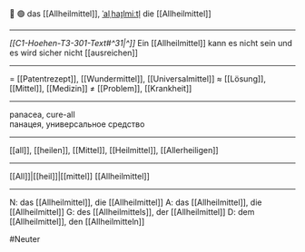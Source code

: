 💊 🟢 das [[Allheilmittel]], [ˈalˌhaɪ̯lmiːtl̩](https://youglish.com/pronounce/Allheilmittel/german)
die [[Allheilmittel]]

---
*[[C1-Hoehen-T3-301-Text#^31|^]]* Ein [[Allheilmittel]] kann es nicht sein und es wird sicher nicht [[ausreichen]]

---
= [[Patentrezept]], [[Wundermittel]], [[Universalmittel]]
≈ [[Lösung]], [[Mittel]], [[Medizin]]
≠ [[Problem]], [[Krankheit]]

---
panacea, cure-all  
панацея, универсальное средство

---
[[all]], [[heilen]], [[Mittel]], [[Heilmittel]], [[Allerheiligen]]

---
[[All]]|[[heil]]|[[mittel]]
[[Allheilmittel]]


---
N: das [[Allheilmittel]], die [[Allheilmittel]]
A: das [[Allheilmittel]], die [[Allheilmittel]]
G: des [[Allheilmittels]], der [[Allheilmittel]]
D: dem [[Allheilmittel]], den [[Allheilmitteln]]

#Neuter 